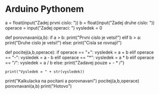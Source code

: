 # Arduino Pythonem

a = float(input("Zadej prvni cislo: "))
b = float(input("Zadej druhe cislo: "))
operace = input("Zadej operaci: ")
vysledek = 0


def porovnavani(a,b):
    if a > b:
        print("Prvni cislo je vetsi!")
    elif b > a:
        print("Druhe cislo je vetsi!")
    else:
        print("Cisla se rovnaji!")

def pocitej(a,b,operace):
    if operace == "+":
        vysledek = a + b
    elif operace == "-":
        vysledek = a - b
    elif operace == "*":
        vysledek = a * b
    elif operace == "/":
        vysledek = a / b
    else:
        print("Zadavej pouze + - * /")

    print("Vysledek = " + str(vysledek))


print("Kalkulacka na pocitani a porovnavani")
pocitej(a,b,operace)
porovnavani(a,b)
print("Hotovo")
